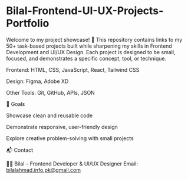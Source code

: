 # Bilal-Frontend-UI-UX-Projects-Portfolio
Welcome to my project showcase! 👋 This repository contains links to my 50+ task-based projects built while sharpening my skills in Frontend Development and UI/UX Design.  Each project is designed to be small, focused, and demonstrates a specific concept, tool, or technique.

Frontend: HTML, CSS, JavaScript, React, Tailwind CSS

Design: Figma, Adobe XD

Other Tools: Git, GitHub, APIs, JSON

🎯 Goals

Showcase clean and reusable code

Demonstrate responsive, user-friendly design

Explore creative problem-solving with small projects

📬 Contact

👨‍💻 Bilal – Frontend Developer & UI/UX Designer
Email: bilalahmad.info.pk@gmail.com
